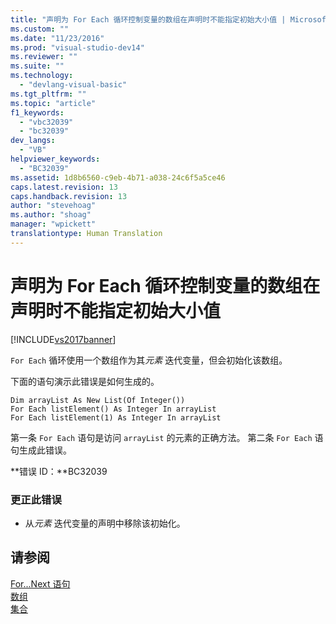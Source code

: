 ```yaml
---
title: "声明为 For Each 循环控制变量的数组在声明时不能指定初始大小值 | Microsoft Docs"
ms.custom: ""
ms.date: "11/23/2016"
ms.prod: "visual-studio-dev14"
ms.reviewer: ""
ms.suite: ""
ms.technology: 
  - "devlang-visual-basic"
ms.tgt_pltfrm: ""
ms.topic: "article"
f1_keywords: 
  - "vbc32039"
  - "bc32039"
dev_langs: 
  - "VB"
helpviewer_keywords: 
  - "BC32039"
ms.assetid: 1d8b6560-c9eb-4b71-a038-24c6f5a5ce46
caps.latest.revision: 13
caps.handback.revision: 13
author: "stevehoag"
ms.author: "shoag"
manager: "wpickett"
translationtype: Human Translation
---
```

# 声明为 For Each 循环控制变量的数组在声明时不能指定初始大小值
[!INCLUDE[vs2017banner](../../../csharp/includes/vs2017banner.md)]

`For Each` 循环使用一个数组作为其*元素* 迭代变量，但会初始化该数组。  
  
 下面的语句演示此错误是如何生成的。  
  
```  
Dim arrayList As New List(Of Integer())  
For Each listElement() As Integer In arrayList  
For Each listElement(1) As Integer In arrayList  
```  
  
 第一条 `For Each` 语句是访问 `arrayList` 的元素的正确方法。  第二条 `For Each` 语句生成此错误。  
  
 **错误 ID：**BC32039  
  
### 更正此错误  
  
-   从*元素* 迭代变量的声明中移除该初始化。  
  
## 请参阅  
 [For...Next 语句](../../../visual-basic/language-reference/statements/for-next-statement.md)   
 [数组](../../../visual-basic/programming-guide/language-features/arrays/index.md)   
 [集合](../Topic/Collections%20\(C%23%20and%20Visual%20Basic\).md)